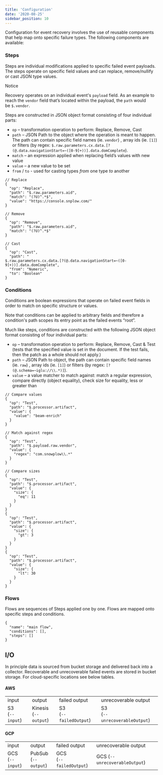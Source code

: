 ```yaml
---
title: 'Configuration'
date: '2020-08-25'
sidebar_position: 10
---
```


Configuration for event recovery involves the use of reusable components that help map onto specific failure types. The following components are available:

### Steps

Steps are individual modifications applied to specific failed event payloads. The steps operate on specific field values and can replace, remove/nullify or cast JSON type values.

Notice

Recovery operates on an individual event's `payload` field. As an example to reach the `vendor` field that’s located within the payload, the `path` would be `$.vendor`.

Steps are constructed in JSON object format consisting of four individual parts:

- `op` – transformation operation to perform: Replace, Remove, Cast
- `path` – JSON Path to the object where the operation is meant to happen. The path can contain specific field names (ie. `vendor`) , array ids (ie. `[1]`) or filters (by regex: `$.raw.parameters.cx.data.[?(@.data.navigationStart=~([0-9]+))].data.domComplete`).
- `match` – an expression applied when replacing field’s values with new value
- `value` – a new value to be set
- `from` / `to` - used for casting types _from_ one type _to_ another

```
// Replace
{
  "op": "Replace",
  "path": "$.raw.parameters.aid",
  "match": "(?U)^.*$",
  "value": "https://console.snplow.com/"
}

// Remove
{
  "op": "Remove",
  "path": "$.raw.parameters.aid",
  "match": "(?U)^.*$"
}

// Cast
{
  "op": "Cast",
  "path": "
$.raw.parameters.cx.data.[?(@.data.navigationStart=~([0-9]+))].data.domComplete",
  "from": "Numeric",
  "to": "Boolean"
}
```

### Conditions

Conditions are boolean expressions that operate on failed event fields in order to match on specific structure or values.

Note that conditions can be applied to arbitrary fields and therefore a condition's path scopes its entry point as the failed events “root”.

Much like steps, conditions are constructed with the following JSON object format consisting of four individual parts:

- `op` – transformation operation to perform: Replace, Remove, Cast & Test (tests that the specified value is set in the document. If the test fails, then the patch as a whole should not apply.)
- `path` – JSON Path to object, the path can contain specific field names (ie. `raw`) , array ids (ie. `[1]`) or filters (by regex: `[?(@.schema=~iglu://\\.*)]`).
- `value` – a value matcher to match against: match a regular expression, compare directly (object equality), check size for equality, less or greater than

```
// Compare values
{
  "op": "Test",
  "path": "$.processor.artifact",
  "value": {
    "value": "beam-enrich"
  }
}

// Match against regex
{
  "op": "Test",
  "path": "$.payload.raw.vendor",
  "value": {
    "regex": "com.snowplow\\.*"
  }
}

// Compare sizes
{
  "op": "Test",
  "path": "$.processor.artifact",
  "value": {
    "size": {
      "eq": 11
    }
  }
}
{
  "op": "Test",
  "path": "$.processor.artifact",
  "value": {
    "size": {
      "gt": 3
    }
  }
}
{
  "op": "Test",
  "path": "$.processor.artifact",
  "value": {
    "size": {
      "lt": 30
    }
  }
}
```

### Flows

Flows are sequences of Steps applied one by one. Flows are mapped onto specific steps and conditions.

```
{
  "name": "main flow",
  "conditions": [],
  "steps": []
}
```

## I/O

In principle data is sourced from bucket storage and delivered back into a collector. Recoverable and unrecoverable failed events are stored in bucket storage. For cloud-specific locations see below tables.

#### AWS

<table><tbody><tr><td>input</td><td>output</td><td>failed output</td><td>unrecoverable output</td></tr><tr><td>S3<br/>(<code>--input</code>)</td><td>Kinesis<br/>(<code>--output</code>)</td><td>S3<br/>(<code>--failedOutput</code>)</td><td>S3<br/>(<code>--unrecoverableOutput</code>)</td></tr></tbody></table>

#### GCP

<table><tbody><tr><td>input</td><td>output</td><td>failed output</td><td>unrecoverable output</td></tr><tr><td>GCS<br/>(<code>--input</code>)</td><td>PubSub<br/>(<code>--output</code>)</td><td>GCS<br/>(<code>--failedOutput</code>)</td><td>GCS (<code>--unrecoverableOutput</code>)</td></tr></tbody></table>
